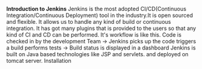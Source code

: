 **Introduction to Jenkins**
Jenkins is the most adopted CI/CD(Continuous Integration/Continuous Deployment) tool in the industry.It is open sourced and flexible. It allows us to handle any kind of build or continuous integration. It has got many plugins that is provided to the users so that any kind of CI and CD can be performed. It's workflow is like this.
   Code is checked in by the development Team -> Jenkins picks up the code
                                                 triggers a build
                                                 performs tests -> Build status is displayed in a dashboard
   Jenkins is built on Java based technologies like JSP and servlets. and deployed on tomcat server.
   Installation
     
   


                                                     
